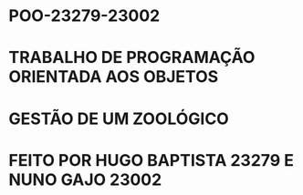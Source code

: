 # POO-23279-23002
# TRABALHO DE PROGRAMAÇÃO ORIENTADA AOS OBJETOS
# GESTÃO DE UM ZOOLÓGICO
# FEITO POR HUGO BAPTISTA 23279 E NUNO GAJO 23002
